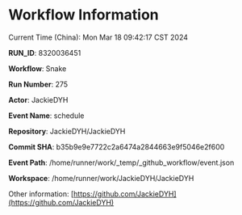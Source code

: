 # Workflow Information

Current Time (China): Mon Mar 18 09:42:17 CST 2024  

**RUN_ID**: 8320036451  

**Workflow**: Snake  

**Run Number**: 275  

**Actor**: JackieDYH  

**Event Name**: schedule  

**Repository**: JackieDYH/JackieDYH  

**Commit SHA**: b35b9e9e7722c2a6474a2844663e9f5046e2f600  

**Event Path**: /home/runner/work/_temp/_github_workflow/event.json  

**Workspace**: /home/runner/work/JackieDYH/JackieDYH  

Other information: [https://github.com/JackieDYH](https://github.com/JackieDYH)
